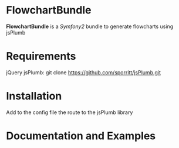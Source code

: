 FlowchartBundle
========================

**FlowchartBundle** is a _Symfony2_ bundle to generate flowcharts using jsPlumb

Requirements
===========
jQuery
jsPlumb:  git clone https://github.com/sporritt/jsPlumb.git

Installation
===========

Add to the config file the route to the jsPlumb library

Documentation and Examples
===========